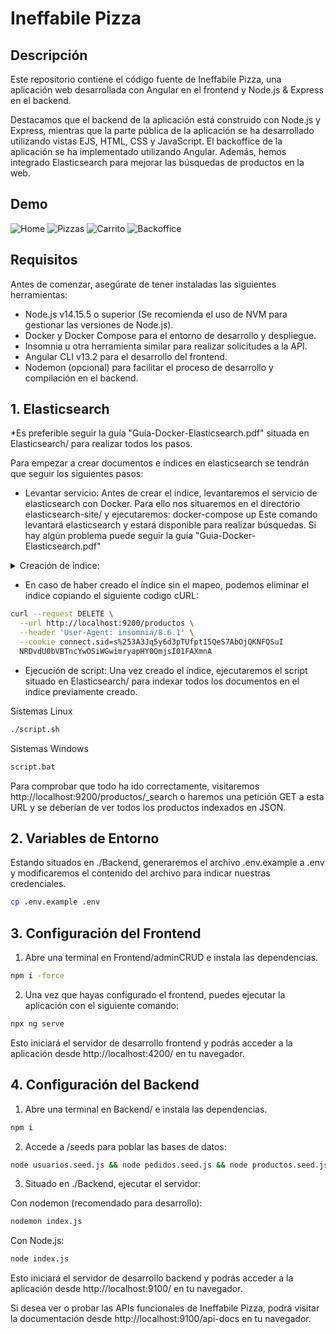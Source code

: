 # Ineffabile Pizza

## Descripción
Este repositorio contiene el código fuente de Ineffabile Pizza, una aplicación web desarrollada con Angular en el frontend y Node.js & Express en el backend.

Destacamos que el backend de la aplicación está construido con Node.js y Express, mientras que la parte pública de la aplicación se ha desarrollado utilizando vistas EJS, HTML, CSS y JavaScript. El backoffice de la aplicación se ha implementado utilizando Angular. Además, hemos integrado Elasticsearch para mejorar las búsquedas de productos en la web.

## Demo
![Home](https://i.imgur.com/rV2JYTc.png)
![Pizzas](https://i.imgur.com/7ymOPwX.png)
![Carrito](https://i.imgur.com/RuGXDG7.png)
![Backoffice](https://i.imgur.com/XiayJ8t.png)

## Requisitos
Antes de comenzar, asegúrate de tener instaladas las siguientes herramientas:

- Node.js v14.15.5 o superior (Se recomienda el uso de NVM para gestionar las versiones de Node.js).
- Docker y Docker Compose para el entorno de desarrollo y despliegue.
- Insomnia u otra herramienta similar para realizar solicitudes a la API.
- Angular CLI v13.2 para el desarrollo del frontend.
- Nodemon (opcional) para facilitar el proceso de desarrollo y compilación en el backend.

## 1. Elasticsearch
*Es preferible seguir la guía "Guia-Docker-Elasticsearch.pdf" situada en Elasticsearch/ para realizar todos los pasos.

Para empezar a crear documentos e índices en elasticsearch se tendrán que seguir los siguientes pasos:

- Levantar servicio: 
Antes de crear el índice, levantaremos el servicio de elasticsearch con Docker. Para ello nos situaremos en el directorio elasticsearch-site/ y ejecutaremos: docker-compose up
Este comando levantará elasticsearch y estará disponible para realizar búsquedas. Si hay algún problema puede seguir la guía "Guia-Docker-Elasticsearch.pdf"

<details>
- <summary> Creación de índice: </summary>

Para crear el índice, abriremos nuestra aplicacion para solicitudes API y se copiará todo el contenido de mapping.txt en el JSON del body de la petición y como URL se indicará "http://localhost:9200/productos" en método PUT. Insomnia permite copiar cURLs para agilizar el proceso. También puede copiar directamente el código cURL aqui abajo:
```bash
curl --request PUT \
  --url http://localhost:9200/productos \
  --header 'Content-Type: application/json' \
  --header 'User-Agent: insomnia/8.6.1' \
  --cookie connect.sid=s%253A6wacH8qx2gVMWcfWV2n8hsUlYPZYDFX6.sqi9fTjQcHWR%252Ff3G7QTfX2PvCjVRtgpvotGLSfC7E%252Bk \
  --data '{
  "settings": {
    "analysis": {
      "analyzer": {
        "custom_lowercase_analyzer": {
          "tokenizer": "standard",
          "filter": ["lowercase", "asciifolding"]
        }
      }
    }
  },
  "mappings": {
    "properties": {
      "nombre": {
        "type": "text",
        "analyzer": "custom_lowercase_analyzer"
      },
      "categoria_nombre": {
        "type": "text",
        "analyzer": "custom_lowercase_analyzer"
      },
      "descripcion": {
        "type": "text",
        "index": false
      },
      "precio_pvp": {
        "type": "float",
        "index": false 
      },
      "imagen1": {
        "type": "keyword",
        "index": false
      },
      "imagen2": {
        "type": "keyword",
        "index": false
      },
      "imagen3": {
        "type": "keyword",
        "index": false
      }
    }
  }
}
'
```
</details>

- En caso de haber creado el índice sin el mapeo, podemos eliminar el índice copiando el siguiente codigo cURL:
```bash
curl --request DELETE \
  --url http://localhost:9200/productos \
  --header 'User-Agent: insomnia/8.6.1' \
  --cookie connect.sid=s%253A3Jq5y6d3pTUfpt15QeS7AbOjQKNFQSuI
  NRDvdU0bVBTncYwOSiWGwimryapHY0OmjsI01FAXmnA
```

- Ejecución de script: 
Una vez creado el índice, ejecutaremos el script situado en Elasticsearch/ para indexar todos los documentos en el índice previamente creado.

Sistemas Linux
```bash
./script.sh
```

Sistemas Windows
```bash
script.bat
```

Para comprobar que todo ha ido correctamente, visitaremos http://localhost:9200/productos/_search o haremos una petición GET a esta URL y se deberían de ver todos los productos indexados en JSON.


## 2. Variables de Entorno
Estando situados en ./Backend, generaremos el archivo .env.example a .env y modificaremos el contenido del archivo para indicar nuestras credenciales.
```bash
cp .env.example .env
```


## 3. Configuración del Frontend

1. Abre una terminal en Frontend/adminCRUD e instala las dependencias.
```bash
npm i -force
```

2. Una vez que hayas configurado el frontend, puedes ejecutar la aplicación con el siguiente comando:
```bash
npx ng serve
```

Esto iniciará el servidor de desarrollo frontend y podrás acceder a la aplicación desde http://localhost:4200/ en tu navegador.


## 4. Configuración del Backend
1. Abre una terminal en Backend/ e instala las dependencias.
```bash
npm i
```

2. Accede a /seeds para poblar las bases de datos:

```bash
node usuarios.seed.js && node pedidos.seed.js && node productos.seed.js
```

3. Situado en ./Backend, ejecutar el servidor:

Con nodemon (recomendado para desarrollo):
```bash
nodemon index.js
```
Con Node.js:

```bash
node index.js
```

Esto iniciará el servidor de desarrollo backend y podrás acceder a la aplicación desde http://localhost:9100/ en tu navegador.

Si desea ver o probar las APIs funcionales de Ineffabile Pizza, podrá visitar la documentación desde http://localhost:9100/api-docs en tu navegador.